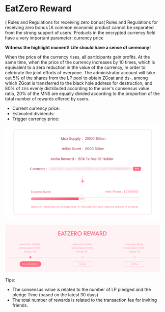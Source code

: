 # EatZero Reward

\( Rules and Regulations for receiving zero bonus\( Rules and Regulations for receiving zero bonus \)A common economic product cannot be separated from the strong support of users. Products in the encrypted currency field have a very important parameter: currency price

**Witness the highlight moment! Life should have a sense of ceremony!**

When the price of the currency rises, all participants gain profits. At the same time, when the price of the currency increases by 10 times, which is equivalent to a zero reduction in the value of the currency, in order to celebrate the joint efforts of everyone. The administrator account will take out 5% of the shares from the LP pool to obtain ZGoat and ds-, among which ZGoat is transferred to the black hole address for destruction, and 80% of zris evenly distributed according to the user's consensus value ratio, 20% of the MNS are equally divided according to the proportion of the total number of rewards offered by users.

* Current currency price:
* Estimated dividends:
* Trigger currency price:

![\( Eat zero bonus progress bar \)](../.gitbook/assets/chi-ling-fen-hong-jin-du-tiao-.png)

![\( Rules and Regulations for receiving zero bonus \)](../.gitbook/assets/06-chi-ling-fen-hong-jiang-li-ling-qu-ji-gui-ze-.png)



Tips: 

* The consensus value is related to the number of LP pledged and the pledge Time \(based on the latest 30 days\)
* The total number of rewards is related to the transaction fee for inviting friends.



